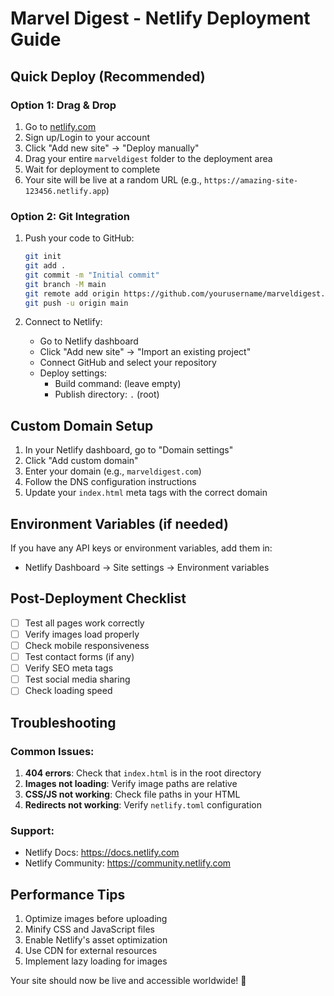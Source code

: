 # Marvel Digest - Netlify Deployment Guide

## Quick Deploy (Recommended)

### Option 1: Drag & Drop
1. Go to [netlify.com](https://netlify.com)
2. Sign up/Login to your account
3. Click "Add new site" → "Deploy manually"
4. Drag your entire `marveldigest` folder to the deployment area
5. Wait for deployment to complete
6. Your site will be live at a random URL (e.g., `https://amazing-site-123456.netlify.app`)

### Option 2: Git Integration
1. Push your code to GitHub:
   ```bash
   git init
   git add .
   git commit -m "Initial commit"
   git branch -M main
   git remote add origin https://github.com/yourusername/marveldigest.git
   git push -u origin main
   ```

2. Connect to Netlify:
   - Go to Netlify dashboard
   - Click "Add new site" → "Import an existing project"
   - Connect GitHub and select your repository
   - Deploy settings:
     - Build command: (leave empty)
     - Publish directory: `.` (root)

## Custom Domain Setup

1. In your Netlify dashboard, go to "Domain settings"
2. Click "Add custom domain"
3. Enter your domain (e.g., `marveldigest.com`)
4. Follow the DNS configuration instructions
5. Update your `index.html` meta tags with the correct domain

## Environment Variables (if needed)

If you have any API keys or environment variables, add them in:
- Netlify Dashboard → Site settings → Environment variables

## Post-Deployment Checklist

- [ ] Test all pages work correctly
- [ ] Verify images load properly
- [ ] Check mobile responsiveness
- [ ] Test contact forms (if any)
- [ ] Verify SEO meta tags
- [ ] Test social media sharing
- [ ] Check loading speed

## Troubleshooting

### Common Issues:
1. **404 errors**: Check that `index.html` is in the root directory
2. **Images not loading**: Verify image paths are relative
3. **CSS/JS not working**: Check file paths in your HTML
4. **Redirects not working**: Verify `netlify.toml` configuration

### Support:
- Netlify Docs: https://docs.netlify.com
- Netlify Community: https://community.netlify.com

## Performance Tips

1. Optimize images before uploading
2. Minify CSS and JavaScript files
3. Enable Netlify's asset optimization
4. Use CDN for external resources
5. Implement lazy loading for images

Your site should now be live and accessible worldwide! 🚀 